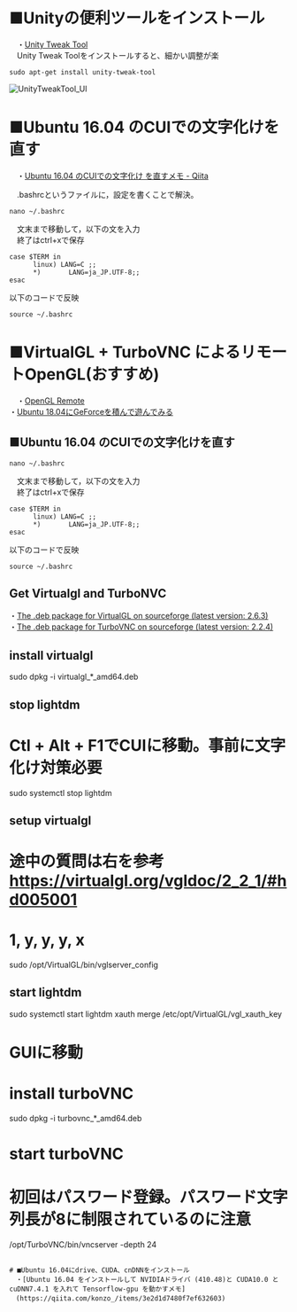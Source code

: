 # ■Unityの便利ツールをインストール
　・[Unity Tweak Tool](https://kledgeb.blogspot.com/2013/07/ubuntu-unity-tweak-tool-1-unityuiunity.html)   
　Unity Tweak Toolをインストールすると、細かい調整が楽   
```
sudo apt-get install unity-tweak-tool
```
![UnityTweakTool_UI](https://user-images.githubusercontent.com/30023363/75627245-e5556600-5c11-11ea-82e8-86bcbac368db.jpg)   

# ■Ubuntu 16.04 のCUIでの文字化けを直す   
　・[Ubuntu 16.04 のCUIでの文字化け を直すメモ - Qiita](https://qiita.com/konzo_/items/65c1679645ba42d347fb)   

　.bashrcというファイルに，設定を書くことで解決。   
 
```
nano ~/.bashrc
```
　文末まで移動して，以下の文を入力   
　終了はctrl+xで保存

```
case $TERM in
      linux) LANG=C ;;
      *)       LANG=ja_JP.UTF-8;;
esac
```
以下のコードで反映   
```
source ~/.bashrc
```

# ■VirtualGL + TurboVNC によるリモートOpenGL(おすすめ)
　・[OpenGL Remote](https://geraniums.hatenablog.com/entry/2018/05/25/151153)  
  ・[Ubuntu 18.04にGeForceを積んで遊んでみる](https://qiita.com/exthnet/items/dcb0bd94f09a2b4c9835)   
## ■Ubuntu 16.04 のCUIでの文字化けを直す
```
nano ~/.bashrc
```
　文末まで移動して，以下の文を入力   
　終了はctrl+xで保存

```
case $TERM in
      linux) LANG=C ;;
      *)       LANG=ja_JP.UTF-8;;
esac
```
以下のコードで反映   
```
source ~/.bashrc
``` 

## Get Virtualgl and TurboNVC
・[The .deb package for VirtualGL on sourceforge (latest version: 2.6.3)](https://sourceforge.net/projects/virtualgl/files/)   
・[The .deb package for TurboVNC on sourceforge (latest version: 2.2.4)](https://sourceforge.net/projects/turbovnc/files/)   

## install virtualgl
sudo dpkg -i virtualgl_*_amd64.deb
 
## stop lightdm
# Ctl + Alt + F1でCUIに移動。事前に文字化け対策必要
sudo systemctl stop lightdm
 
## setup virtualgl
# 途中の質問は右を参考 https://virtualgl.org/vgldoc/2_2_1/#hd005001
# 1, y, y, y, x 
sudo /opt/VirtualGL/bin/vglserver_config

## start lightdm
sudo systemctl start lightdm
xauth merge /etc/opt/VirtualGL/vgl_xauth_key

# GUIに移動
# install turboVNC
sudo dpkg -i turbovnc_*_amd64.deb
 
# start turboVNC
# 初回はパスワード登録。パスワード文字列長が8に制限されているのに注意
/opt/TurboVNC/bin/vncserver -depth 24
 
 ```
    
# ■Ubuntu 16.04にdrive、CUDA、cnDNNをインストール
　・[Ubuntu 16.04 をインストールして NVIDIAドライバ (410.48)と CUDA10.0 と cuDNN7.4.1 を入れて Tensorflow-gpu を動かすメモ]   
　(https://qiita.com/konzo_/items/3e2d1d7480f7ef632603)      

